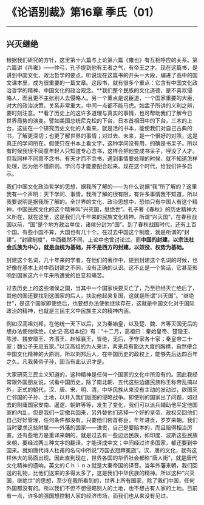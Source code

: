 # 《论语别裁》第16章 季氏（01）

------

## 兴灭继绝

根据我们研究的方针，这里第十六篇与上论第六篇《雍也》有互相呼应的关系。第六篇讲《冉雍》——仲弓，孔子提到他有王者之气，有帝王之才。现在这篇书，是讲到中国文化、政治哲学的要点。听说现在这篇书的开头一大段，编进了高中的国文课本里，成为很重要的一篇文章。这段书，就有很多个重点：它含有中国文化政治哲学的精神、中国文化的政治观念。**我们整个民族的文化道德，是不喜欢侵略人，而且更不主张别人去侵略人。另一个重点是说臣道，一个国家重要的大臣，对大的政治决策，关系非常重大，中间一点都不能马虎。如孟子所讲的义利之辨，要时刻注意。**看了历史上的这许多道理与真实的事情，也可帮助我们了解今日世界局势的演变。譬如美国总统尼克松的下台，日本首相田中的下台，三木的上台，这些在一个研究历史文化的人看来，就是活的书本，能使我们对自己古典的书，了解更深切；也更了解世界的事情；对过去、未来，是一个很好的对照，这是真正的学问所在。假使只在书本上看文字，这种学问没有用，的确是书呆子。所以有时候我很不同意年轻人只知道专心念书，这样会把他变成书呆子，埋没了人才。但我同样不同意不念书，有天才而不念书，遇到事情要处理的时候，就不知道怎样处理，因为他不懂原则。学问与才能要配合起来。现在这个时代，给我们许多启示。

我们中国文化政治哲学的思想，据我所了解的——为什么说据“我”所了解的？这里我有一个声明：天下学问、事情，我所了解的很有限，有许多事情我不知道，所以我要说明是据我所了解的。全世界的文化、政治思想中，恐怕只有中国人有这个精神，中国民族文化的这个精神叫“兴灭国，继绝世”。孔子著《春秋》的历史精神大义所在，就在这里，这是我们几千年来的民族文化精神。所谓“兴灭国”，在春秋战国以前，“国”是个地方政治单位，诸侯分封为“国”。到了春秋战国时代，还有上百个国。有些小国不算，大国也有几十个。在过去中国这个制度，就是所谓的“封建”。“封建制度”，中西截然不同，上论中也曾讨论过。而**中国的封建，以宗法社会氏族为中心，就是血统为基础，并不是西方的封建，以奴役、权势为基础。**

封建这个名词，几十年来的学者，在他们的著作中，提到封建这个名词的时候，也好像在基本上对中西封建之不同，没有正确的认识。这不止是一个笑话，它甚至影响到国家这六十年来所遭受的巨变和痛苦。

过去历史上的这些诸侯之国，当其中一个国家快要灭亡了，乃至已经灭亡绝后了，其他的国还要找到这国家的后人，扶助他起来复国，这就是所谓“兴灭国”。“继绝世”，是这个国家即使绝后，也要想办法使他继续存在，这就是中国文化对于国际政治的精神，也就是三民主义中民族主义的精神内涵。

例如汉高祖刘邦，在他统一天下以后，又为秦始皇，以及楚、魏、齐等灭国无后的想办法使他续绝，《史记·高祖本纪》有：“十二月，高祖曰：秦始皇帝、楚隐王、陈涉、魏安厘王、齐湣王、赵悼襄王，皆绝，无后，予守家各十家；秦皇帝二十家；魏公子无忌五家。”以汉高祖的为人来讲，素来具有豁达大度的胸襟，自然便合中国文化精神的大原则，所以刘邦后人，在中国历史的政权上，能够先后达四百年之久。凡我黄帝子孙，固当有此认识才是。

大家研究三民主义知道的，这种精神是任何一个国家的文化中所没有的。因此我经常跟外国朋友说，试看中国历史，除了南北朝、五代这些边疆民族称王称帝乱搞以外，正式的朝代，汉、唐、宋、明、清，中华民族从来没有主动的发动过，欲图灭亡邻国的子孙、土地，以并入我们版图的侵略战争。即使别的国家出了问题，如过去的附庸国家安南、暹逻、朝鲜等等，发生了变化，我们可以派兵辅助他平定他国家的内乱，但是我们一定撤兵回来，另外替他们选择一个好的皇帝，政权交回他们自己好好管理，任何条件都没有，只要他们俯首称臣，年年进贡，岁岁来朝。我们当时要求这些附属——外藩的国家——进贡，自己是要赔本的，而且赔得相当厉害。还有些地方是重译来朝的，就是过去有一些边远民族，如印度、波斯这些民族来朝，要经过两三种文字的翻译，才能译成中文；中间经过许多国家，都还要到中国来。就如唐代诗人杜甫的名句中所说“万国衣冠拜冕旒”。汉、唐的文化，就有这样伟大的局面出现。因此直到现在，世界各国的华侨社会都称“唐人街”，就是唐代文化精神的遗响，英文的Ｃｈｉｎａ就是大秦帝国的译音。当年外藩来朝，我们回送的礼物，比他们送来的多得太多了，这是我们中华民族的精神。所以这种“兴灭国，继绝世”的思想，至少在我所看到的，世界上所有国家，除了我们中国，任何外国都没有的。所以我们不但不想侵略别人的土地，也不想占有人家的土地。目前有一点，许多的强国想控制人家的经济市场，而我们也从来没有见过。

